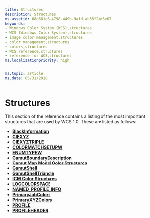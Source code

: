 ```yaml
---
title: Structures
description: Structures
ms.assetid: 68d681e6-4798-449b-9afd-ab35f24d6e67
keywords:
- Windows Color System (WCS),structures
- WCS (Windows Color System),structures
- image color management,structures
- color management,structures
- colors,structures
- WCS reference,structures
- reference for WCS,structures
ms.localizationpriority: high


ms.topic: article
ms.date: 05/31/2018
---
```


# Structures

This section of the reference contains a listing of the most important structures that are used by WCS 1.0. These are listed as follows:

-   [**BlackInformation**](/previous-versions/windows/desktop/api/WcsPlugIn/ns-wcsplugin-_blackinformation)
-   [**CIEXYZ**](/windows/desktop/api/Wingdi/ns-wingdi-tagciexyz)
-   [**CIEXYZTRIPLE**](/windows/desktop/api/Wingdi/ns-wingdi-tagicexyztriple)
-   [**COLORMATCHSETUPW**](/windows/win32/api/icm/ns-icm-colormatchsetupw)
-   [**ENUMTYPEW**](/windows/win32/api/icm/ns-icm-enumtypew)
-   [**GamutBoundaryDescription**](/previous-versions/windows/desktop/api/WcsPlugIn/ns-wcsplugin-_gamutboundarydescription)
-   [**Gamut Map Model Color Structures**](https://www.bing.com/search?q=**Gamut+Map+Model+Color+Structures**)
-   [**GamutShell**](/previous-versions/windows/desktop/api/WcsPlugIn/ns-wcsplugin-_gamutshell)
-   [**GamutShellTriangle**](/previous-versions/windows/desktop/api/WcsPlugIn/ns-wcsplugin-_gamutshelltriangle)
-   [**ICM Color Structures**](/windows/win32/api/icm/ns-icm-color)
-   [**LOGCOLORSPACE**](/windows/desktop/api/Wingdi/ns-wingdi-taglogcolorspacea)
-   [**NAMED\_PROFILE\_INFO**](/windows/win32/api/icm/ns-icm-named_profile_info)
-   [**PrimaryJabColors**](/previous-versions/windows/desktop/api/WcsPlugIn/ns-wcsplugin-_primaryjabcolors)
-   [**PrimaryXYZColors**](/previous-versions/windows/desktop/api/WcsPlugIn/ns-wcsplugin-_primaryxyzcolors)
-   [**PROFILE**](/windows/win32/api/icm/ns-icm-profile)
-   [**PROFILEHEADER**](/windows/win32/api/icm/ns-icm-profileheader)

 

 




